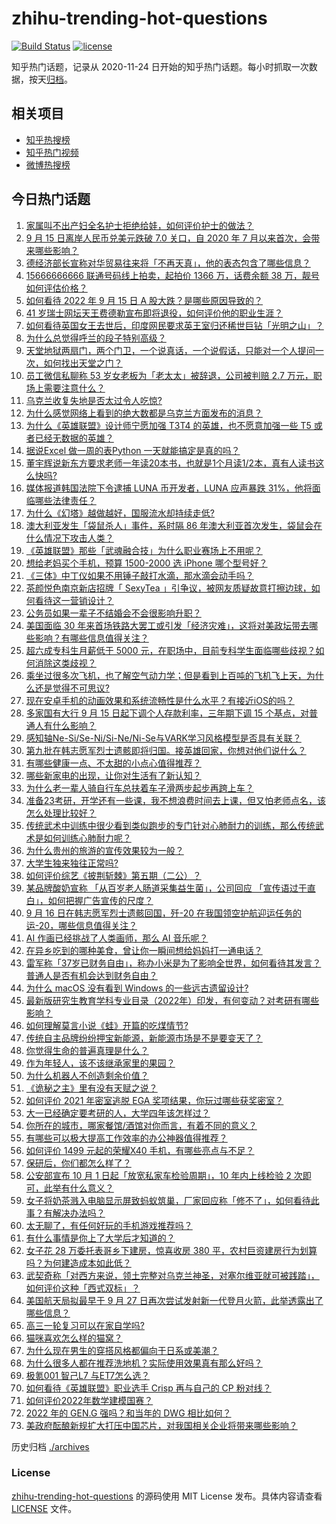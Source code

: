 # zhihu-trending-hot-questions

[![Build Status](https://github.com/justjavac/zhihu-trending-hot-questions/workflows/ci/badge.svg?branch=master)](https://github.com/justjavac/zhihu-trending-hot-questions/actions)
[![license](https://img.shields.io/github/license/justjavac/zhihu-trending-hot-questions)](https://github.com/justjavac/zhihu-trending-hot-questions/blob/master/LICENSE)

知乎热门话题，记录从 2020-11-24 日开始的知乎热门话题。每小时抓取一次数据，按天[归档](./archives)。

## 相关项目

- [知乎热搜榜](https://github.com/justjavac/zhihu-trending-top-search)
- [知乎热门视频](https://github.com/justjavac/zhihu-trending-hot-video)
- [微博热搜榜](https://github.com/justjavac/weibo-trending-hot-search)

## 今日热门话题

<!-- BEGIN -->
<!-- 最后更新时间 Fri Sep 16 2022 07:29:59 GMT+0800 (China Standard Time) -->

1. [家属叫不出产妇全名护士拒绝给娃，如何评价护士的做法？](https://www.zhihu.com/question/553537586)
1. [9 月 15 日离岸人民币兑美元跌破 7.0 关口，自 2020 年 7 月以来首次，会带来哪些影响？](https://www.zhihu.com/question/553779204)
1. [德经济部长宣称对华贸易往来将「不再天真」，他的表态包含了哪些信息？](https://www.zhihu.com/question/553757215)
1. [15666666666 联通号码线上拍卖，起拍价 1366 万，话费余额 38 万，靓号如何评估价格？](https://www.zhihu.com/question/553388699)
1. [如何看待 2022 年 9 月 15 日 A 股大跌？是哪些原因导致的？](https://www.zhihu.com/question/553675138)
1. [41 岁瑞士网坛天王费德勒宣布即将退役，如何评价他的职业生涯？](https://www.zhihu.com/question/553796838)
1. [如何看待英国女王去世后，印度网民要求英王室归还稀世巨钻「光明之山」？](https://www.zhihu.com/question/553550519)
1. [为什么总觉得呼兰的段子特别高级？](https://www.zhihu.com/question/449875317)
1. [天堂地狱两扇门，两个门卫，一个说真话，一个说假话，只能对一个人提问一次，如何找出天堂之门？](https://www.zhihu.com/question/22033829)
1. [员工微信私聊称 53 岁女老板为「老太太」被辞退，公司被判赔 2.7 万元，职场上需要注意什么？](https://www.zhihu.com/question/552693056)
1. [乌克兰收复失地是否太过令人吃惊?](https://www.zhihu.com/question/553598095)
1. [为什么感觉网络上看到的绝大数都是乌克兰方面发布的消息？](https://www.zhihu.com/question/553264528)
1. [为什么《英雄联盟》设计师宁愿加强 T3T4 的英雄，也不愿意加强一些 T5 或者已经无数据的英雄？](https://www.zhihu.com/question/549371611)
1. [据说Excel 做一周的表Python 一天就能搞定是真的吗？](https://www.zhihu.com/question/551191973)
1. [董宇辉说新东方要求老师一年读20本书，也就是1个月读1/2本，真有人读书这么快吗?](https://www.zhihu.com/question/547764632)
1. [媒体报道韩国法院下令逮捕 LUNA 币开发者，LUNA 应声暴跌 31%，他将面临哪些法律责任？](https://www.zhihu.com/question/553598959)
1. [为什么《幻塔》越做越好，国服流水却持续走低?](https://www.zhihu.com/question/553082947)
1. [澳大利亚发生「袋鼠杀人」事件，系时隔 86 年澳大利亚首次发生，袋鼠会在什么情况下攻击人类？](https://www.zhihu.com/question/553408865)
1. [《英雄联盟》那些「武魂融合技」为什么职业赛场上不用呢？](https://www.zhihu.com/question/551545561)
1. [想给老妈买个手机，预算 1500-2000 选 iPhone 哪个型号好？](https://www.zhihu.com/question/537691314)
1. [《三体》中丁仪如果不用锤子敲打水滴，那水滴会动手吗？](https://www.zhihu.com/question/540648831)
1. [茶颜悦色南京新店招牌「 SexyTea 」引争议，被网友质疑故意打擦边球，如何看待这一营销设计？](https://www.zhihu.com/question/553619895)
1. [公务员如果一辈子不结婚会不会很影响升职？](https://www.zhihu.com/question/446483722)
1. [美国面临 30 年来首场铁路大罢工或引发「经济灾难」，这将对美政坛带去哪些影响？有哪些信息值得关注？](https://www.zhihu.com/question/553566014)
1. [超六成专科生月薪低于 5000 元，在职场中，目前专科学生面临哪些歧视？如何消除这类歧视？](https://www.zhihu.com/question/553665885)
1. [乘坐过很多次飞机，也了解空气动力学；但是看到上百吨的飞机飞上天，为什么还是觉得不可思议?](https://www.zhihu.com/question/552604807)
1. [现在安卓手机的动画效果和系统流畅性是什么水平？有接近iOS的吗？](https://www.zhihu.com/question/553678124)
1. [多家国有大行 9 月 15 日起下调个人存款利率，三年期下调 15 个基点，对普通人有什么影响？](https://www.zhihu.com/question/553620573)
1. [感知轴Ne-Si/Se-Ni/Si-Ne/Ni-Se与VARK学习风格模型是否具有关联？](https://www.zhihu.com/question/553745318)
1. [第九批在韩志愿军烈士遗骸即将归国。接英雄回家，你想对他们说什么？](https://www.zhihu.com/question/553294497)
1. [有哪些健康一点、不太甜的小点心值得推荐？](https://www.zhihu.com/question/552722630)
1. [哪些新家电的出现，让你对生活有了新认知？](https://www.zhihu.com/question/553778194)
1. [为什么老一辈人骑自行车总扶着车子滑两步起步再跨上车？](https://www.zhihu.com/question/59332686)
1. [准备23考研，开学还有一些课，我不想浪费时间去上课，但又怕老师点名，该怎么处理比较好？](https://www.zhihu.com/question/550591270)
1. [传统武术中训练中很少看到类似跑步的专门针对心肺耐力的训练，那么传统武术是如何训练心肺耐力呢？](https://www.zhihu.com/question/552946062)
1. [为什么贵州的旅游的宣传效果较为一般？](https://www.zhihu.com/question/40861262)
1. [大学生独来独往正常吗?](https://www.zhihu.com/question/553614500)
1. [如何评价综艺《披荆斩棘》第五期（二公）？](https://www.zhihu.com/question/553695894)
1. [某品牌酸奶宣称 「从百岁老人肠道采集益生菌」，公司回应 「宣传语过于直白」，如何把握广告宣传的尺度？](https://www.zhihu.com/question/553766381)
1. [9 月 16 日在韩志愿军烈士遗骸回国，歼-20 在我国领空护航迎运任务的运-20，哪些信息值得关注？](https://www.zhihu.com/question/553505978)
1. [AI 作画已经挑战了人类画师，那么 AI 音乐呢？](https://www.zhihu.com/question/553518618)
1. [在异乡吃到的哪种美食，曾让你一瞬间想给妈妈打一通电话？](https://www.zhihu.com/question/553402485)
1. [雷军称「37岁已财务自由」，称办小米是为了影响全世界，如何看待其发言？普通人是否有机会达到财务自由？](https://www.zhihu.com/question/553753663)
1. [为什么 macOS 没有看到 Windows 的一些远古遗留设计?](https://www.zhihu.com/question/502878499)
1. [最新版研究生教育学科专业目录（2022年）印发，有何变动？对考研有哪些影响？](https://www.zhihu.com/question/553563944)
1. [如何理解莫言小说《蛙》开篇的吃煤情节?](https://www.zhihu.com/question/553449514)
1. [传统自主品牌纷纷押宝新能源，新能源市场是不是要变天了？](https://www.zhihu.com/question/553380428)
1. [你觉得生命的普遍真理是什么？](https://www.zhihu.com/question/462023031)
1. [作为年轻人，该不该继承家里的果园？](https://www.zhihu.com/question/546876310)
1. [为什么机器人不创造剩余价值？](https://www.zhihu.com/question/63170873)
1. [《诡秘之主》里有没有天赋之说？](https://www.zhihu.com/question/542263091)
1. [如何评价 2021 年密室逃脱 EGA 奖项结果，你玩过哪些获奖密室？](https://www.zhihu.com/question/553372517)
1. [大一已经确定要考研的人，大学四年该怎样过？](https://www.zhihu.com/question/265939871)
1. [你所在的城市，哪家餐馆/酒馆对你而言，有着不同的意义？](https://www.zhihu.com/question/553402042)
1. [有哪些可以极大提高工作效率的办公神器值得推荐？](https://www.zhihu.com/question/450956765)
1. [如何评价 1499 元起的荣耀X40 手机，有哪些亮点与不足？](https://www.zhihu.com/question/553789552)
1. [保研后，你们都怎么样了？](https://www.zhihu.com/question/351824986)
1. [公安部宣布 10 月 1 日起「放宽私家车检验周期」，10 年内上线检验 2 次即可，此举有什么意义？](https://www.zhihu.com/question/553680456)
1. [女子将奶茶溅入电脑显示屏致蚂蚁筑巢，厂家回应称「修不了」，如何看待此事？有解决办法吗？](https://www.zhihu.com/question/553639563)
1. [太无聊了，有任何好玩的手机游戏推荐吗？](https://www.zhihu.com/question/381717276)
1. [有什么事情是你上了大学后才知道的？](https://www.zhihu.com/question/355322953)
1. [女子花 28 万委托表哥乡下建房，惊喜收房 380 平，农村巨资建房行为划算吗？为何建造成本如此低？](https://www.zhihu.com/question/553489018)
1. [武契奇称「对西方来说，领土完整对乌克兰神圣，对塞尔维亚就可被践踏」，如何评价这种「西式双标」？](https://www.zhihu.com/question/553542141)
1. [美国航天局拟最早于 9 月 27 日再次尝试发射新一代登月火箭，此举透露出了哪些信息？](https://www.zhihu.com/question/553346702)
1. [高三一轮复习可以在家自学吗?](https://www.zhihu.com/question/553096080)
1. [猫咪喜欢怎么样的猫窝？](https://www.zhihu.com/question/68774577)
1. [为什么现在男生的穿搭风格都偏向于日系或美潮？](https://www.zhihu.com/question/546476954)
1. [为什么很多人都在推荐洗地机？实际使用效果真有那么好吗？](https://www.zhihu.com/question/495846488)
1. [极氪001 智己L7 与ET7怎么选？](https://www.zhihu.com/question/543467614)
1. [如何看待《英雄联盟》职业选手 Crisp 再与自己的 CP 粉对线？](https://www.zhihu.com/question/552888045)
1. [如何评价2022年数学建模国赛？](https://www.zhihu.com/question/527126438)
1. [2022 年的 GEN.G 强吗？和当年的 DWG 相比如何？](https://www.zhihu.com/question/552015781)
1. [美政府酝酿新规扩大打压中国芯片，对我国相关企业将带来哪些影响？](https://www.zhihu.com/question/553270153)

<!-- END -->

历史归档 [./archives](./archives)

### License

[zhihu-trending-hot-questions](https://github.com/justjavac/zhihu-trending-hot-questions)
的源码使用 MIT License 发布。具体内容请查看 [LICENSE](./LICENSE) 文件。
